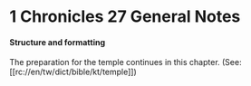 # 1 Chronicles 27 General Notes

#### Structure and formatting

The preparation for the temple continues in this chapter. (See: [[rc://en/tw/dict/bible/kt/temple]])
